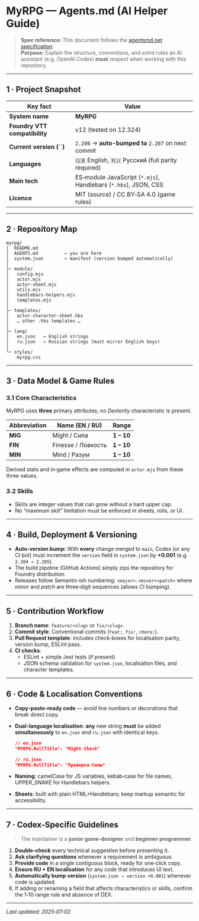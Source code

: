 # MyRPG — **Agents.md** (AI Helper Guide)

> **Spec reference:** This document follows the [agentsmd.net specification](https://agentsmd.net/#what-is-agentsmd).\
> **Purpose:** Explain the structure, conventions, and *extra* rules an AI assistant (e.g. OpenAI Codex) **must** respect when working with this repository.

---

## 1 · Project Snapshot

| Key fact                      | Value                                                           |
| ----------------------------- | --------------------------------------------------------------- |
| **System name**               | **MyRPG**                                                       |
| **Foundry VTT compatibility** | v12 (tested on 12.324)                                          |
| **Current version (**``**)**  | `2.206` -> **auto-bumped to** `2.207` on next commit             |
| **Languages**                 | 🇬🇧 English, 🇷🇺 Русский (full parity required)               |
| **Main tech**                 | ES‑module JavaScript (`*.mjs`), Handlebars (`*.hbs`), JSON, CSS |
| **Licence**                   | MIT (source) / CC BY‑SA 4.0 (game rules)                        |

---

## 2 · Repository Map

```
myrpg/
│  README.md
│  AGENTS.md          ← you are here
│  system.json        ← manifest (version bumped automatically)
│
├─ module/
│   config.mjs
│   actor.mjs
│   actor-sheet.mjs
│   utils.mjs
│   handlebars-helpers.mjs
│   templates.mjs
│
├─ templates/
│   actor-character-sheet.hbs
│   … other .hbs templates …
│
├─ lang/
│   en.json   ← English strings
│   ru.json   ← Russian strings (must mirror English keys)
│
└─ styles/
    myrpg.css
```

---

## 3 · Data Model & Game Rules

### 3.1 Core Characteristics

MyRPG uses **three** primary attributes; no *Dexterity* characteristic is present.

| Abbreviation | Name (EN / RU)     | Range      |
| ------------ | ------------------ | ---------- |
| **MIG**      | Might / Сила       | **1 – 10** |
| **FIN**      | Finesse / Ловкость | **1 – 10** |
| **MIN**      | Mind / Разум       | **1 – 10** |

Derived stats and in‑game effects are computed in `actor.mjs` from these three values.

### 3.2 Skills

- Skills are integer values that can grow without a hard upper cap.
- No “maximum skill” limitation must be enforced in sheets, rolls, or UI.

---

## 4 · Build, Deployment & Versioning

- **Auto‑version bump:** With **every** change merged to `main`, Codex (or any CI bot) must increment the `version` field in `system.json` by **+0.001** (e.g. `2.204 → 2.205`).
- The build pipeline (GitHub Actions) simply zips the repository for Foundry distribution.
- Releases follow Semantic‑ish numbering: `<major>.<minor><patch>` where *minor* and *patch* are three‑digit sequences (allows CI bumping).

---

## 5 · Contribution Workflow

1. **Branch name**: `feature/<slug>` or `fix/<slug>`.
2. **Commit style**: Conventional commits (`feat:`, `fix:`, `chore:`).
3. **Pull Request template**: includes check‑boxes for localisation parity, version bump, ESLint pass.
4. **CI checks**:
   - ESLint + simple Jest tests (if present)
   - JSON schema validation for `system.json`, localisation files, and character templates.

---

## 6 · Code & Localisation Conventions

- **Copy‑paste‑ready code** — avoid line numbers or decorations that break direct copy.

- **Dual‑language localisation**: **any** new string **must** be added **simultaneously** to `en.json` *and* `ru.json` with identical keys.

  ```json
  // en.json
  "MYRPG.RollTitle": "Might Check"

  // ru.json
  "MYRPG.RollTitle": "Проверка Силы"
  ```

- **Naming**: camelCase for JS variables, kebab‑case for file names, UPPER\_SNAKE for Handlebars helpers.

- **Sheets**: built with plain HTML+Handlebars; keep markup semantic for accessibility.

---

## 7 · Codex‑Specific Guidelines

> The maintainer is a **junior game‑designer** and **beginner programmer**.

1. **Double‑check** every technical suggestion before presenting it.
2. **Ask clarifying questions** whenever a requirement is ambiguous.
3. **Provide code** in a single contiguous block, ready for one‑click copy.
4. **Ensure RU + EN localisation** for any code that introduces UI text.
5. **Automatically bump version** (`system.json → version +0.001`) whenever code is updated.
6. If adding or renaming a field that affects characteristics or skills, confirm the 1‑10 range rule and absence of DEX.

---

*Last updated: 2025‑07‑02*

